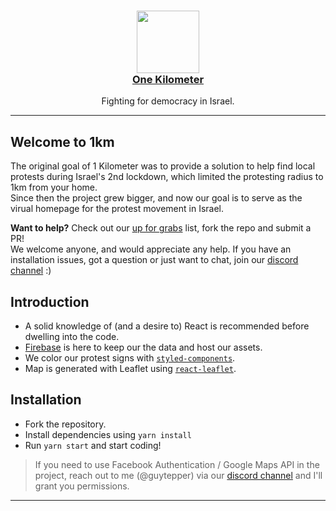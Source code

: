 <h3 align="center">
  <img width="100" src="https://raw.githubusercontent.com/guytepper/1km.co.il/master/public/apple-touch-icon.png" alt="" />
  <br />
  <a href="https://1km.co.il">One Kilometer</a>
</h3>
<p align="center">
Fighting for democracy in Israel.<br>
</p>

<hr/>

## Welcome to 1km

The original goal of 1 Kilometer was to provide a solution to help find local protests during Israel's 2nd lockdown, which limited the protesting radius to 1km from your home.  
Since then the project grew bigger, and now our goal is to serve as the virual homepage for the protest movement in Israel. 

**Want to help?** Check out our [up for grabs](https://github.com/guytepper/1km.co.il/issues?q=is%3Aissue+is%3Aopen+label%3A%22up+for+grabs%22) list, fork the repo and submit a PR!  
We welcome anyone, and would appreciate any help. 
If you have an installation issues, got a question or just want to chat, join our [discord channel](https://discord.gg/VuzxwKN) :)

## Introduction

- A solid knowledge of (and a desire to) React is recommended before dwelling into the code.
- [Firebase](https://firebase.google.com/) is here to keep our the data and host our assets.
- We color our protest signs with [`styled-components`](https://styled-components.com/).
- Map is generated with Leaflet using [`react-leaflet`](https://react-leaflet.js.org/).

## Installation

- Fork the repository.
- Install dependencies using `yarn install`
- Run `yarn start` and start coding!

> If you need to use Facebook Authentication / Google Maps API in the project, reach out to me (@guytepper) via our [discord channel](https://discord.gg/VuzxwKN) and I'll grant you permissions. 

<hr/>



